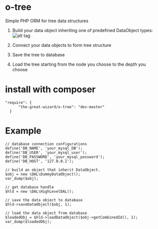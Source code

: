 # o-tree
Simple PHP ORM for tree data structures

1. Build your data object inheriting one of predefined DataObject types:
    ![alt tag](https://github.com/TheGreatWizard/OTree/blob/master/src/img/diagram.png)

2. Connect your data objects to form tree structure

3. Save the tree to database

4. Load the tree starting from the node you choose to the depth you choose

# install with composer
    "require": {
          "the-great-wizard/o-tree": "dev-master"
      }

# Example

    // database connection configurations
    define('DB_NAME', 'your_mysql_DB');
    define('DB_USER', 'your_mysql_user');
    define('DB_PASSWORD', 'your_mysql_password');
    define('DB_HOST', '127.0.0.1');
    
    // build an object that inherit DataObject. 
    $obj = new \DAL\DummyDataObject();
    var_dump($obj);
    
    // get database handle
    $hld = new \DAL\HighLevelDAL();
    
    // save the data object to database
    $hld->saveDataObject($obj, 1);
    
    // load the data object from database
    $loadedObj = $hld->loadDataObject($obj->getCombinedId(), 1);
    var_dump($loadedObj);
    

